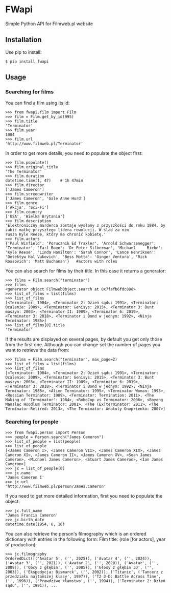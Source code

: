 # FWapi
Simple Python API for Filmweb.pl website

## Installation

Use pip to install:

    $ pip install fwapi

## Usage

### Searching for films

You can find a film using its id:

    >>> from fwapi.film import Film
    >>> film = Film.get_by_id(995)
    >>> film.title
    'Terminator'
    >>> film.year
    1984
    >>> film.url
    'http://www.filmweb.pl/Terminator'

In order to get more details, you need to populate the object first:

    >>> film.populate()
    >>> film.original_title
    'The Terminator'
    >>> film.duration
    datetime.time(1, 47)    # 1h 47min
    >>> film.director
    ['James Cameron']
    >>> film.screenwriter
    ['James Cameron', 'Gale Anne Hurd']
    >>> film.genre
    ['Akcja', 'Sci-Fi']
    >>> film.country
    ['USA', 'Wielka Brytania']
    >>> film.description
    'Elektroniczny morderca zostaje wysłany z przyszłości do roku 1984, by zabić matkę przyszłego lidera rewolucji. W ślad za nim              rusza Kyle Reese, który ma chronić kobietę.'
    >>> film.actors
    {'Paul Winfield': 'Porucznik Ed Traxler', 'Arnold Schwarzenegger': 'Terminator', 'Earl Boen': 'Dr Peter Silberman', 'Michael     Biehn': 'Kyle Reese', 'Linda Hamilton': 'Sarah Connor', 'Lance Henriksen': 'Detektyw Hal Vukovich', 'Bess Motta': 'Ginger Ventura', 'Rick Rossovich': 'Matt Buchanan'}   #actors with roles

You can also search for films by their title. In this case it returns a generator:

    >>> films = Film.search("terminator")
    >>> films
    <generator object FilmwebObject.search at 0x7fafb6fdc888>
    >>> list_of_films = list(films)
    >>> list_of_films
    [<Terminator: 1984>, <Terminator 2: Dzień sądu: 1991>, <Terminator: Ocalenie: 2009>, <Terminator: Genisys: 2015>, <Terminator 3: Bunt maszyn: 2003>, <Terminator II: 1989>, <Terminator 6: 2019>, <Terminator 3: 2018>, <Terminator i Bond w jednym: 1992>, <Ninja Terminator: 1985>]
    >>> list_of_films[0].title
    'Terminator'

If the results are displayed on several pages, by default you get only those from the first one. Although you can change set the number of pages you want to retrieve the data from:

    >>> films = Film.search("terminator", max_page=2)
    >>> list_of_films = list(films)
    >>> list_of_films
    [<Terminator: 1984>, <Terminator 2: Dzień sądu: 1991>, <Terminator: Ocalenie: 2009>, <Terminator: Genisys: 2015>, <Terminator 3: Bunt maszyn: 2003>, <Terminator II: 1989>, <Terminator 6: 2019>, <Terminator 3: 2018>, <Terminator i Bond w jednym: 1992>, <Ninja Terminator: 1985>, <Alien Terminator: 1995>, <Terminator Woman: 1993>, <Russian Terminator: 1989>, <Terminator: Termination: 2011>, <The Making of 'Terminator': 1984>, <RoboCop vs Terminator: 2006>, <Boyong Manalac Hoodlum Terminator: 2001>, <The (Ex)terminator: 2011>, <The Terminator-Retired: 2013>, <The Terminator: Anatoly Onoprienko: 2007>]

### Searching for people

    >>> from fwapi.person import Person
    >>> people = Person.search("James Cameron")
    >>> list_of_people = list(people)
    >>> list_of_people
    [<James Cameron I>, <James Cameron VII>, <James Cameron XIX>, <James Cameron XI>, <James Cameron II>, <James Cameron XV>, <Sean James Cameron>, <Michael James Cameron>, <Stuart James Cameron>, <Ian James Cameron>]
    >>> jc = list_of_people[0]
    >>> jc.name
    'James Cameron I'
    >>> jc.url
    'http://www.filmweb.pl/person/James.Cameron'

If you need to get more detailed information, first you need to populate the object:

    >>> jc.full_name
    'James Francis Cameron'
    >>> jc.birth_date
    datetime.date(1954, 8, 16)

You can also retrieve the person's filmography which is an ordered dictionary with entries in the following form: Film title: (role [for actors], year of production):

    >>> jc.filmography
    OrderedDict([('Avatar 5', ('', 2025)), ('Avatar 4', ('', 2024)), ('Avatar 3', ('', 2021)), ('Avatar 2', ('', 2020)), ('Avatar', ('', 2009)), ('Obcy z głębin', ('', 2005)), ('Głosy z głębin 3D', ('', 2003)), ('Ekspedycja: Bismarck', ('', 2002)), ('Titanic', ('Tancerz z przedziału najtańszej klasy', 1997)), ('T2 3-D: Battle Across Time', ('', 1996)), ('Prawdziwe kłamstwa', ('', 1994)), ('Terminator 2: Dzień sądu', ('', 1991)), ...

